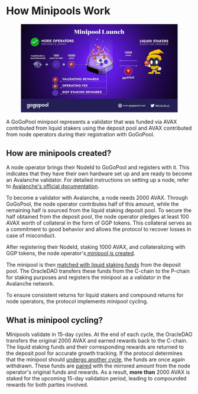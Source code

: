 # How Minipools Work

<figure><img src="../../.gitbook/assets/minipool_launch.jpeg" alt=""><figcaption></figcaption></figure>

A GoGoPool minipool represents a validator that was funded via AVAX contributed from liquid stakers using the deposit pool and AVAX contributed from node operators during their registration with GoGoPool.

## How are minipools created?

A node operator brings their NodeId to GoGoPool and registers with it. This indicates that they have their own hardware set up and are ready to become an Avalanche validator. For detailed instructions on setting up a node, refer to [Avalanche's official documentation](https://docs.avax.network/nodes).

To become a validator with Avalanche, a node needs 2000 AVAX. Through GoGoPool, the node operator contributes half of this amount, while the remaining half is sourced from the liquid staking deposit pool. To secure the half obtained from the deposit pool, the node operator pledges at least 100 AVAX worth of collateral in the form of GGP tokens. This collateral serves as a commitment to good behavior and allows the protocol to recover losses in case of misconduct.

After registering their NodeId, staking 1000 AVAX, and collateralizing with GGP tokens, the node operator's[ minipool is created](https://github.com/multisig-labs/gogopool/blob/main/contracts/contract/MinipoolManager.sol#L192).

The minipool is then [matched with liquid staking funds](https://github.com/multisig-labs/gogopool/blob/main/contracts/contract/MinipoolManager.sol#L324) from the deposit pool. The OracleDAO transfers these funds from the C-chain to the P-chain for staking purposes and registers the minipool as a validator in the Avalanche network.

To ensure consistent returns for liquid stakers and compound returns for node operators, the protocol implements minipool cycling.

## What is minipool cycling?

Minipools validate in 15-day cycles. At the end of each cycle, the OracleDAO transfers the original 2000 AVAX and earned rewards back to the C-chain. The liquid staking funds and their corresponding rewards are returned to the deposit pool for accurate growth tracking. If the protocol determines that the minipool should [undergo another cycle](https://github.com/multisig-labs/gogopool/blob/main/contracts/contract/MinipoolManager.sol#L459), the funds are once again withdrawn. These funds are [paired](https://github.com/multisig-labs/gogopool/blob/main/contracts/contract/MinipoolManager.sol#L488) with the mirrored amount from the node operator's original funds and rewards. As a result, **more than** 2000 AVAX is staked for the upcoming 15-day validation period, leading to compounded rewards for both parties involved.



